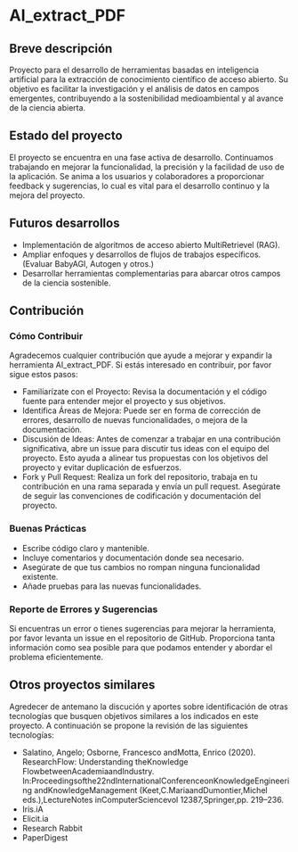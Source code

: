 # AI_extract_PDF

## Breve descripción

Proyecto para el desarrollo de herramientas basadas en inteligencia artificial para la extracción de conocimiento científico de acceso abierto.
Su objetivo es facilitar la investigación y el análisis de datos en campos emergentes, contribuyendo a la sostenibilidad medioambiental y al avance de la ciencia abierta.

## Estado del proyecto

El proyecto se encuentra en una fase activa de desarrollo. Continuamos trabajando en mejorar la funcionalidad, la precisión y la facilidad de uso de la aplicación. Se anima a los usuarios y colaboradores a proporcionar feedback y sugerencias, lo cual es vital para el desarrollo continuo y la mejora del proyecto.

## Futuros desarrollos

- Implementación de algoritmos de acceso abierto MultiRetrievel (RAG).
- Ampliar enfoques y desarrollos de flujos de trabajos específicos. (Evaluar BabyAGI, Autogen y otros.)
- Desarrollar herramientas complementarias para abarcar otros campos de la ciencia sostenible.

## Contribución

### Cómo Contribuir
Agradecemos cualquier contribución que ayude a mejorar y expandir la herramienta AI_extract_PDF. Si estás interesado en contribuir, por favor sigue estos pasos:
- Familiarízate con el Proyecto: Revisa la documentación y el código fuente para entender mejor el proyecto y sus objetivos.
- Identifica Áreas de Mejora: Puede ser en forma de corrección de errores, desarrollo de nuevas funcionalidades, o mejora de la documentación.
- Discusión de Ideas: Antes de comenzar a trabajar en una contribución significativa, abre un issue para discutir tus ideas con el equipo del proyecto. Esto ayuda a alinear tus propuestas con los objetivos del proyecto y evitar duplicación de esfuerzos.
- Fork y Pull Request: Realiza un fork del repositorio, trabaja en tu contribución en una rama separada y envía un pull request. Asegúrate de seguir las convenciones de codificación y documentación del proyecto.

### Buenas Prácticas
- Escribe código claro y mantenible.
- Incluye comentarios y documentación donde sea necesario.
- Asegúrate de que tus cambios no rompan ninguna funcionalidad existente.
- Añade pruebas para las nuevas funcionalidades.

### Reporte de Errores y Sugerencias
Si encuentras un error o tienes sugerencias para mejorar la herramienta, por favor levanta un issue en el repositorio de GitHub. Proporciona tanta información como sea posible para que podamos entender y abordar el problema eficientemente.

## Otros proyectos similares
Agredecer de antemano la discución y aportes sobre identificación de otras tecnologías que busquen objetivos similares a los indicados en este proyecto. A continuación se propone la revisión de las siguientes tecnologías:

- Salatino, Angelo; Osborne, Francesco andMotta, Enrico (2020). ResearchFlow: Understanding theKnowledge FlowbetweenAcademiaandIndustry. In:Proceedingsofthe22ndInternationalConferenceonKnowledgeEngineering andKnowledgeManagement (Keet,C.MariaandDumontier,Michel eds.),LectureNotes inComputerSciencevol 12387,Springer,pp. 219–236.
- Iris.iA
- Elicit.ia
- Research Rabbit
- PaperDigest
